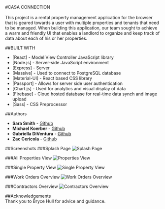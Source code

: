 #CASA CONNECTION<br/> <br />
This project is a rental property management application for the browser that is geared towards a user with multiple properties and tenants that need to be managed. When building this application, our team sought to achieve a warm and friendly UI that enables a landlord to organize and keep track of data about each of his or her properties. 

##BUILT WITH
* [React] - Model View Controller JavaScript library
* [Node.js] - Server-side JavaScript environment
* [Express] - Server
* [Massive] - Used to connect to PostgreSQL database
* [Material-UI] - React based CSS library
* [Passport] - Allows for server side user authentication
* [Chart.js] - Used for analytics and visual display of data
* [Firebase] - Cloud hosted database for real-time data synch and image upload
* [Sass] - CSS Preprocessor 

##Authors
* **Sara Smith** - [Github](https://github.com/saradaniellesmith)
* **Michael Koerber** - [Github](https://github.com/Mkoerber7)
* **Gabriella DiVentura** - [Github](https://github.com/celias)
* **Zac Cericola** - [Github](https://github.com/zcericola)

##Screenshots
###Splash Page
![Splash Page](https://photos.app.goo.gl/DxWuHKUmm23nu93Z9)

###All Properties View
![Properties View](https://photos.app.goo.gl/SPYwkWzb7FW1zMaWA)

###Single Property View
![Single Property View](https://photos.app.goo.gl/6Pu56zx79YzV6mov8)

###Work Orders Overview
![Work Orders Overview](https://photos.app.goo.gl/4EGR2A4Y34uBrUqL7)

###Contractors Overview
![Contractors Overview](https://photos.app.goo.gl/duspLFPRk3syDwEv9)

##Acknowledgements <br />
Thank you to Bryce Hull for advice and guidance.

